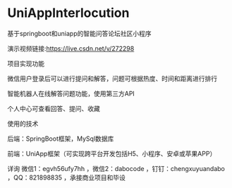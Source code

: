 # UniAppInterlocution
基于springboot和uniapp的智能问答论坛社区小程序

演示视频链接:https://live.csdn.net/v/272298

项目实现功能

微信用户登录后可以进行提问和解答，问题可根据热度、时间和距离进行排行

智能机器人在线解答问题功能，使用第三方API

个人中心可查看回答、提问、收藏

使用的技术

后端：SpringBoot框架，MySql数据库

前端：UniApp框架（可实现跨平台开发包括H5、小程序、安卓或苹果APP）

详询 微信1：egvh56ufy7hh ，微信2：dabocode ，钉钉：chengxuyuandabo ，QQ：821898835 ，承接商业项目和毕设
